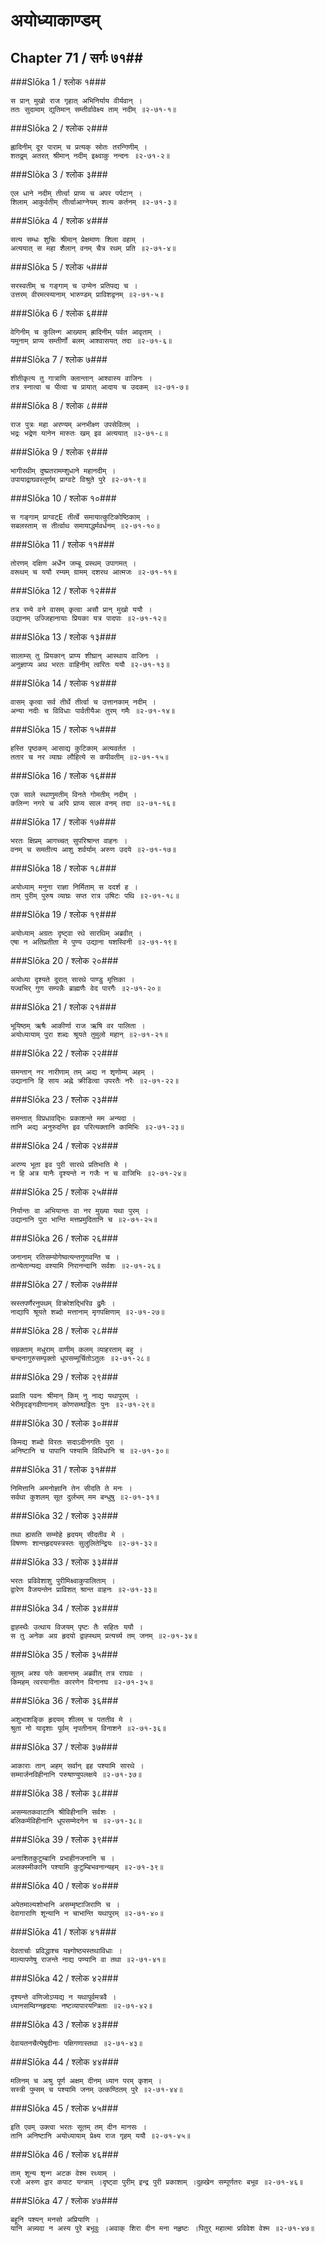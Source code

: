 अयोध्याकाण्डम्
===============================


## Chapter 71  / सर्गः ७१##


###Slōka 1 / श्लोक १###


    स प्रान् मुखो राज गृहात् अभिनिर्याय वीर्यवान् ।
    ततः सुदामाम् द्युतिमान् सम्तीर्वावेक्ष्य ताम् नदीम् ॥२-७१-१॥


###Slōka 2 / श्लोक २###


    ह्लादिनीम् दूर पाराम् च प्रत्यक् स्रोतः तरन्गिणीम् ।
    शतद्रूम् अतरत् श्रीमान् नदीम् इक्ष्वाकु नन्दनः ॥२-७१-२॥


###Slōka 3 / श्लोक ३###


    एल धाने नदीम् तीर्त्वा प्राप्य च अपर पर्पटान् ।
    शिलाम् आकुर्वतीम् तीर्त्वाआग्नेयम् शल्य कर्तनम् ॥२-७१-३॥


###Slōka 4 / श्लोक ४###


    सत्य सम्धः शुचिः श्रीमान् प्रेक्षमाणः शिला वहाम् ।
    अत्ययात् स महा शैलान् वनम् चैत्र रथम् प्रति ॥२-७१-४॥


###Slōka 5 / श्लोक ५###


    सरस्वतीम् च गङ्गाम् च उग्मेन प्रतिपद्य च ।
    उत्तरम् वीरमत्स्यानाम् भारुण्डम् प्राविशद्वनम् ॥२-७१-५॥


###Slōka 6 / श्लोक ६###


    वेगिनीम् च कुलिन्ग आख्याम् ह्रादिनीम् पर्वत आवृताम् ।
    यमुनाम् प्राप्य सम्तीर्णो बलम् आश्वासयत् तदा ॥२-७१-६॥


###Slōka 7 / श्लोक ७###


    शीतीकृत्य तु गात्राणि क्लान्तान् आश्वास्य वाजिनः ।
    तत्र स्नात्वा च पीत्वा च प्रायात् आदाय च उदकम् ॥२-७१-७॥


###Slōka 8 / श्लोक ८###


    राज पुत्रः महा अरण्यम् अनभीक्ष्ण उपसेवितम् ।
    भद्रः भद्रेण यानेन मारुतः खम् इव अत्ययात् ॥२-७१-८॥


###Slōka 9 / श्लोक ९###


    भागीरथीम् दुष्प्रतरामम्शुधाने महानदीम् ।
    उपायाद्राघवस्तूर्णम् प्राग्वटे विश्रुते पुरे ॥२-७१-९॥


###Slōka 10 / श्लोक १०###


    स गङ्गाम् प्राग्वट्E तीर्त्वे समायात्कुटिकोष्ठिकाम् ।
    सबलस्ताम् स तीर्त्वाथ समायाद्धर्मवर्धनम् ॥२-७१-१०॥


###Slōka 11 / श्लोक ११###


    तोरणम् दक्षिण अर्धेन जम्बू प्रस्थम् उपागमत् ।
    वरूथम् च ययौ रम्यम् ग्रामम् दशरथ आत्मजः ॥२-७१-११॥


###Slōka 12 / श्लोक १२###


    तत्र रम्ये वने वासम् कृत्वा असौ प्रान् मुखो ययौ ।
    उद्यानम् उज्जिहानायाः प्रियका यत्र पादपाः ॥२-७१-१२॥


###Slōka 13 / श्लोक १३###


    सालाम्स् तु प्रियकान् प्राप्य शीघ्रान् आस्थाय वाजिनः ।
    अनुज्ञाप्य अथ भरतः वाहिनीम् त्वरितः ययौ ॥२-७१-१३॥


###Slōka 14 / श्लोक १४###


    वासम् कृत्वा सर्व तीर्थे तीर्त्वा च उत्तानकाम् नदीम् ।
    अन्या नदीः च विविधाः पार्वतीयैअः तुरम् गमैः ॥२-७१-१४॥


###Slōka 15 / श्लोक १५###


    हस्ति पृष्ठकम् आसाद्य कुटिकाम् अत्यवर्तत ।
    ततार च नर व्याघ्रः लौहित्ये स कपीवतीम् ॥२-७१-१५॥


###Slōka 16 / श्लोक १६###


    एक साले स्थाणुमतीम् विनते गोमतीम् नदीम् ।
    कलिन्ग नगरे च अपि प्राप्य साल वनम् तदा ॥२-७१-१६॥


###Slōka 17 / श्लोक १७###


    भरतः क्षिप्रम् आगच्चत् सुपरिश्रान्त वाहनः ।
    वनम् च समतीत्य आशु शर्वर्याम् अरुण उदये ॥२-७१-१७॥


###Slōka 18 / श्लोक १८###


    अयोध्याम् मनुना राज्ञा निर्मिताम् स ददर्श ह ।
    ताम् पुरीम् पुरुष व्याघ्रः सप्त रात्र उषिटः पथि ॥२-७१-१८॥


###Slōka 19 / श्लोक १९###


    अयोध्याम् अग्रतः दृष्ट्वा रथे सारथिम् अब्रवीत् ।
    एषा न अतिप्रतीता मे पुण्य उद्याना यशस्विनी ॥२-७१-१९॥


###Slōka 20 / श्लोक २०###


    अयोध्या दृश्यते दूरात् सारथे पाण्डु मृत्तिका ।
    यज्वभिर् गुण सम्पन्नैः ब्राह्मणैः वेद पारगैः ॥२-७१-२०॥


###Slōka 21 / श्लोक २१###


    भूयिष्ठम् ऋषैः आकीर्णा राज ऋषि वर पालिता ।
    अयोध्यायाम् पुरा शब्दः श्रूयते तुमुलो महान् ॥२-७१-२१॥


###Slōka 22 / श्लोक २२###


    समन्तान् नर नारीणाम् तम् अद्य न शृणोम्य् अहम् ।
    उद्यानानि हि साय अह्ने क्रीडित्वा उपरतैः नरैः ॥२-७१-२२॥


###Slōka 23 / श्लोक २३###


    समन्तात् विप्रधावद्भिः प्रकाशन्ते मम अन्यदा ।
    तानि अद्य अनुरुदन्ति इव परित्यक्तानि कामिभिः ॥२-७१-२३॥


###Slōka 24 / श्लोक २४###


    अरण्य भूता इव पुरी सारथे प्रतिभाति मे ।
    न हि अत्र यानैः दृश्यन्ते न गजैः न च वाजिभिः ॥२-७१-२४॥


###Slōka 25 / श्लोक २५###


    निर्यान्तः वा अभियान्तः वा नर मुख्या यथा पुरम् ।
    उद्यानानि पुरा भान्ति मत्तप्रमुदितानि च ॥२-७१-२५॥


###Slōka 26 / श्लोक २६###


    जनानाम् रतिसम्योगेष्वत्यन्तगुणवन्ति च ।
    तान्येतान्यद्य वश्यामि निरानन्दानि सर्वशः ॥२-७१-२६॥


###Slōka 27 / श्लोक २७###


    स्रस्तपर्णैरनुपथम् विक्रोशद्भिरिव द्रुमैः ।
    नाद्यापि श्रूयते शब्दो मत्तानाम् मृगपक्षिणाम् ॥२-७१-२७॥


###Slōka 28 / श्लोक २८###


    सम्रक्ताम् मधुराम् वाणीम् कलम् व्याहरताम् बहु ।
    चन्दनागुरुसम्पृक्तो धूपसम्मूर्चितोऽतुलः ॥२-७१-२८॥


###Slōka 29 / श्लोक २९###


    प्रवाति पवनः श्रीमान् किम् नु नाद्य यथापुरम् ।
    भेरीमृदङ्गवीणानाम् कोणसम्घट्टितः पुनः ॥२-७१-२९॥


###Slōka 30 / श्लोक ३०###


    किमद्य शब्दो विरतः सदाऽदीनगतिः पुरा ।
    अनिष्टानि च पापानि पश्यामि विविधानि च ॥२-७१-३०॥


###Slōka 31 / श्लोक ३१###


    निमित्तानि अमनोज्ञानि तेन सीदति ते मनः ।
    सर्वथा कुशलम् सूत दुर्लभम् मम बन्धुषु ॥२-७१-३१॥


###Slōka 32 / श्लोक ३२###


    तथा ह्यसति सम्मोहे हृदयम् सीदतीव मे ।
    विषण्णः शान्तहृदयस्त्रस्तः सुलुलितेन्द्रियः ॥२-७१-३२॥


###Slōka 33 / श्लोक ३३###


    भरतः प्रविवेशाशु पुरीमिक्ष्वाकुपालिताम् ।
    द्वारेण वैजयन्तेन प्राविशत् श्रान्त वाहनः ॥२-७१-३३॥


###Slōka 34 / श्लोक ३४###


    द्वाह्स्थैः उत्थाय विजयम् पृष्टः तैः सहितः ययौ ।
    स तु अनेक अग्र हृदयो द्वाह्स्थम् प्रत्यर्च्य तम् जनम् ॥२-७१-३४॥


###Slōka 35 / श्लोक ३५###


    सूतम् अश्व पतेः क्लान्तम् अब्रवीत् तत्र राघवः ।
    किमहम् त्वरयानीतः कारणेन विनानघ ॥२-७१-३५॥


###Slōka 36 / श्लोक ३६###


    अशुभाशङ्कि हृदयम् शीलम् च पततीव मे ।
    श्रुता नो यादृशाः पूर्वम् नृपतीनाम् विनाशने ॥२-७१-३६॥


###Slōka 37 / श्लोक ३७###


    आकाराः तान् अहम् सर्वान् इह पश्यामि सारथे ।
    सम्मार्जनविहीनानि परुषाण्युपलक्षये ॥२-७१-३७॥


###Slōka 38 / श्लोक ३८###


    असम्यतकवाटानि श्रीविहीनानि सर्वशः ।
    बलिकर्मविहीनानि धूपसम्मेदनेन च ॥२-७१-३८॥


###Slōka 39 / श्लोक ३९###


    अनाशितकुटुम्बानि प्रभाहीनजनानि च ।
    अलक्स्मीकानि पश्यामि कुटुम्बिभवनान्यहम् ॥२-७१-३९॥


###Slōka 40 / श्लोक ४०###


    अपेतमाल्यशोभानि असम्मृष्टाजिराणि च ।
    देवागाराणि शून्यानि न चाभान्ति यथापुरम् ॥२-७१-४०॥


###Slōka 41 / श्लोक ४१###


    देवतार्चाः प्रविद्धाश्च यज्ञ्गोष्ठ्यस्तथाविधाः ।
    माल्यापणेषु राजन्ते नाद्य पण्यानि वा तथा ॥२-७१-४१॥


###Slōka 42 / श्लोक ४२###


    दृश्यन्ते वणिजोऽप्यद्य न यथापूर्वमत्रवै ।
    ध्यानसम्विग्नहृदयाः नष्टव्यापारयन्त्रिताः ॥२-७१-४२॥


###Slōka 43 / श्लोक ४३###


    देवायतनचैत्येषुदीनाः पक्षिगणास्तथा ॥२-७१-४३॥


###Slōka 44 / श्लोक ४४###


    मलिनम् च अश्रु पूर्ण अक्षम् दीनम् ध्यान परम् कृशम् ।
    सस्त्री पुम्सम् च पश्यामि जनम् उत्कण्ठितम् पुरे ॥२-७१-४४॥


###Slōka 45 / श्लोक ४५###


    इति एवम् उक्त्वा भरतः सूतम् तम् दीन मानसः ।
    तानि अनिष्टानि अयोध्यायाम् प्रेक्ष्य राज गृहम् ययौ ॥२-७१-४५॥


###Slōka 46 / श्लोक ४६###


    ताम् शून्य शृन्ग अटक वेश्म रथ्याम् ।
    रजो अरुण द्वार कपाट यन्त्राम् ।दृष्ट्वा पुरीम् इन्द्र पुरी प्रकाशाम् ।दुह्खेन सम्पूर्णतरः बभूव ॥२-७१-४६॥


###Slōka 47 / श्लोक ४७###


    बहूनि पश्यन् मनसो अप्रियाणि ।
    यानि अन्न्यदा न अस्य पुरे बभूवुः ।अवाक् शिरा दीन मना नहृष्टः ।पितुर् महात्मा प्रविवेश वेश्म ॥२-७१-४७॥


